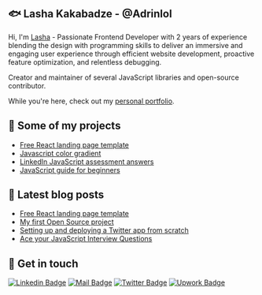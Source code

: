 
## 🐟 Lasha Kakabadze - @Adrinlol

Hi, I'm [Lasha](https://www.adrinlol.com) - Passionate Frontend Developer with 2 years of experience blending the design with programming skills to deliver an immersive and engaging user experience through efficient website development, proactive feature optimization, and relentless debugging. 

Creator and maintainer of several JavaScript libraries and open-source contributor.

While you're here, check out my [personal portfolio](https://www.adrinlol.com).

## 🚀 Some of my projects

- [Free React landing page template](https://github.com/Adrinlol/landy-react-template)
- [Javascript color gradient](https://github.com/Adrinlol/javascript-color-gradient)
- [LinkedIn JavaScript assessment answers](https://github.com/Adrinlol/linkedin-javascript-assessment)
- [JavaScript guide for beginners](https://github.com/Adrinlol/javascript-guide)

## 📜 Latest blog posts

<!-- BLOG-POST-LIST:START -->
- [Free React landing page template](https://dev.to/adrinlol/free-react-landing-page-template-1f9h)
- [My first Open Source project](https://dev.to/adrinlol/my-first-open-source-project-4f2c)
- [Setting up and deploying a Twitter app from scratch](https://medium.com/swlh/setting-up-and-deploying-a-twitter-app-from-scratch-twitter-bot-article-8b6798d68a16)
- [Ace your JavaScript Interview Questions](https://medium.com/swlh/ace-your-javascript-interview-7a69694fe912)
<!-- BLOG-POST-LIST:END -->

## 🖖 Get in touch

[![Linkedin Badge](https://img.shields.io/badge/linkedin-%230077B5.svg?&style=for-the-badge&logo=linkedin&logoColor=white)](https://www.linkedin.com/in/lasha-kakabadze/)
[![Mail Badge](https://img.shields.io/badge/email-c14438?style=for-the-badge&logo=Gmail&logoColor=white&link=mailto:l.qqbadze@gmail.com)](mailto:l.qqbadze@gmail.com)
[![Twitter Badge](https://img.shields.io/badge/twitter-1DA1F2?style=for-the-badge&logo=twitter&logoColor=white)](https://twitter.com/Adrinlolx)
[![Upwork Badge](https://img.shields.io/badge/upwork-32cd32?style=for-the-badge&logo=upwork&logoColor=white)](https://www.upwork.com/freelancers/~01e9d53a899f106f0d)

